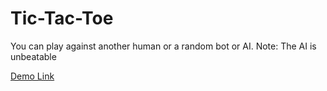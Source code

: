 # Tic-Tac-Toe
You can play against another human or a random bot or AI.
Note: The AI is unbeatable


[Demo Link](https://replit.com/@Lokeswaran/Tic-Tac-Toe#main.py)
